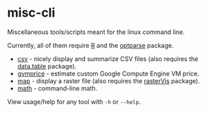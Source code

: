 # misc-cli

Miscellaneous tools/scripts meant for the linux command line.

Currently, all of them require [R](https://cran.r-project.org/) and the [optparse](https://cran.r-project.org/web/packages/optparse/index.html) package.

+ [csv](./csv) - nicely display and summarize CSV files (also requires the [data.table](https://cran.r-project.org/web/packages/data.table/vignettes/datatable-intro.html) package).
+ [gvmprice](./gvmprice) - estimate custom Google Compute Engine VM price.
+ [map](./map) - display a raster file (also requires the [rasterVis](https://oscarperpinan.github.io/rastervis/) package).
+ [math](./math) - command-line math.

View usage/help for any tool with `-h` or `--help`.
